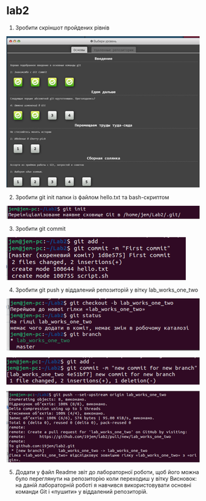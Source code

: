 # lab2
1.	Зробити скріншот пройдених рівнів

  ![](SCREENS2/screen1.png)

2.	Зробити git init папки із файлом hello.txt та bash-скриптом

 ![](SCREENS2/screen2.png)

3.	Зробити git commit

 ![](SCREENS2/screen3.png)

4.	Зробити git push у віддалений репозиторій у вітку lab_works_one_two

 ![](SCREENS2/screen4.png)

 ![](SCREENS2/screen5.png)
 
 ![](SCREENS2/screen6.png)

5.	Додати у файл Readme звіт до лабораторної роботи, щоб його можна було переглянути на репозиторію коли переходиш у вітку
Висновок: на даній лабораторній роботі я навчився використовувати основні команди Git і «пушити» у віддалений репозиторій.
